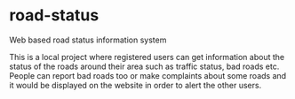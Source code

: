 # road-status
Web based road status information system

This is a local project where registered users can get information about the status of the roads around their area such as traffic status, bad roads etc. People can report bad roads too or make complaints about some roads and it would be displayed on the website in order to alert the other users.
